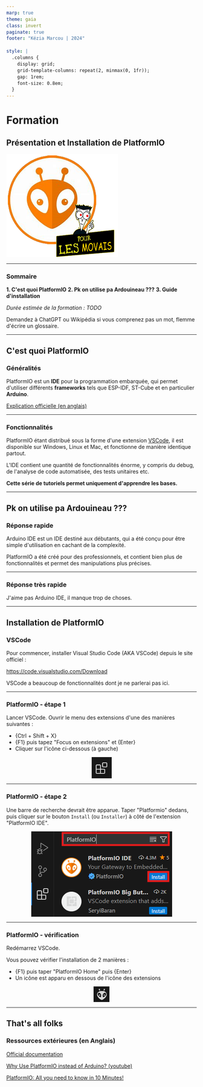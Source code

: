 ```yaml
---
marp: true
theme: gaia
class: invert
paginate: true
footer: "Kézia Marcou | 2024"

style: |
  .columns {
    display: grid;
    grid-template-columns: repeat(2, minmax(0, 1fr));
    gap: 1rem;
    font-size: 0.8em;
  }
---
```


<!-- Pagination style -->
<style>
section::after {
  content: attr(data-marpit-pagination) '/' attr(data-marpit-pagination-total);
}
</style>

<!--Centered images -->
<style>
img[alt~="center"] {
  display: block;
  margin: 0 auto;
}
</style>



<!-- Title slide -->
# Formation

## Présentation et Installation de PlatformIO

![bg right w:10cm](../../images/pio_logo.png)

---

### Sommaire 

**1. C'est quoi PlatformIO**
**2. Pk on utilise pa Ardouineau ???**
**3. Guide d'installation**


*Durée estimée de la formation : TODO*

Demandez à ChatGPT ou Wikipédia si vous comprenez pas un mot, flemme d'écrire un glossaire. 

--- 
<!--footer: "Section :  C'est quoi PlatformIO - Kézia Marcou | 2024" -->
## C'est quoi PlatformIO

### Généralités

PlatformIO est un **IDE** pour la programmation embarquée, qui permet d'utiliser différents **frameworks** tels que ESP-IDF, ST-Cube et en particulier **Arduino**.

[Explication officielle (en anglais)](https://docs.platformio.org/en/latest/what-is-platformio.html)

--- 

### Fonctionnalités

PlatformIO étant distribué sous la forme d'une extension [VSCode](https://code.visualstudio.com/), il est disponible sur Windows, Linux et Mac, et fonctionne de manière identique partout. 

L'IDE contient une quantité de fonctionnalités énorme, y compris du debug, de l'analyse de code automatisée, des tests unitaires etc. 

**Cette série de tutoriels permet uniquement d'apprendre les bases.**

--- 
<!--footer: "Section :  Pk on utilise pa Ardouineau ??? - Kézia Marcou | 2024" -->

## Pk on utilise pa Ardouineau ???

### Réponse rapide

Arduino IDE est un IDE destiné aux débutants, qui a été conçu pour être simple d'utilisation en cachant de la complexité. 

PlatformIO a été créé pour des professionnels, et contient bien plus de fonctionnalités et permet des manipulations plus précises. 

---

### Réponse très rapide 

J'aime pas Arduino IDE, il manque trop de choses. 

--- 
<!--footer: "Section :  Installation - Kézia Marcou | 2024" -->
## Installation de PlatformIO

### VSCode

Pour commencer, installer Visual Studio Code (AKA VSCode) depuis le site officiel : 

https://code.visualstudio.com/Download

VSCode a beaucoup de fonctionnalités dont je ne parlerai pas ici. 

---

### PlatformIO - étape 1

Lancer VSCode. Ouvrir le menu des extensions d'une des manières suivantes : 
- {Ctrl + Shift + X}
- {F1} puis tapez "Focus on extensions" et {Enter}
- Cliquer sur l'icône ci-dessous (à gauche) 

![center w:3cm](images/Extensions_icone.png) 

---

### PlatformIO - étape 2

Une barre de recherche devrait être apparue. Taper "Platformio" dedans, puis cliquer sur le bouton `Install` (ou `Installer`) à côté de l'extension "PlatformIO IDE". 

![center w:13cm](images/Platformio_search.png)

--- 

### PlatformIO - vérification

Redémarrez VSCode. 

Vous pouvez vérifier l'installation de 2 manières : 
- {F1} puis taper "PlatformIO Home" puis {Enter}
- Un icône est apparu en dessous de l'icône des extensions 

![center w:3cm](./images/pio_icone.png)

--- 

## That's all folks

### Ressources extérieures (en Anglais)

[Official documentation](https://docs.platformio.org/en/latest/integration/ide/vscode.html#ide-vscode)

[Why Use PlatformIO instead of Arduino? (youtube)](https://www.youtube.com/watch?v=iKLJv6rvpTs)

[PlatformIO: All you need to know in 10 Minutes!](https://www.youtube.com/watch?v=PYSy_PLjytQ)